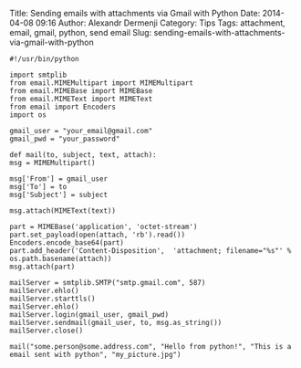 Title: Sending emails with attachments via Gmail with Python
Date: 2014-04-08 09:16
Author: Alexandr Dermenji
Category: Tips
Tags: attachment, email, gmail, python, send email
Slug: sending-emails-with-attachments-via-gmail-with-python

    #!/usr/bin/python

    import smtplib
    from email.MIMEMultipart import MIMEMultipart
    from email.MIMEBase import MIMEBase
    from email.MIMEText import MIMEText
    from email import Encoders
    import os

    gmail_user = "your_email@gmail.com"
    gmail_pwd = "your_password"

    def mail(to, subject, text, attach):
    msg = MIMEMultipart()

    msg['From'] = gmail_user
    msg['To'] = to
    msg['Subject'] = subject

    msg.attach(MIMEText(text))

    part = MIMEBase('application', 'octet-stream')
    part.set_payload(open(attach, 'rb').read())
    Encoders.encode_base64(part)
    part.add_header('Content-Disposition',  'attachment; filename="%s"' % os.path.basename(attach))
    msg.attach(part)

    mailServer = smtplib.SMTP("smtp.gmail.com", 587)
    mailServer.ehlo()
    mailServer.starttls()
    mailServer.ehlo()
    mailServer.login(gmail_user, gmail_pwd)
    mailServer.sendmail(gmail_user, to, msg.as_string())
    mailServer.close()

    mail("some.person@some.address.com", "Hello from python!", "This is a email sent with python", "my_picture.jpg")
